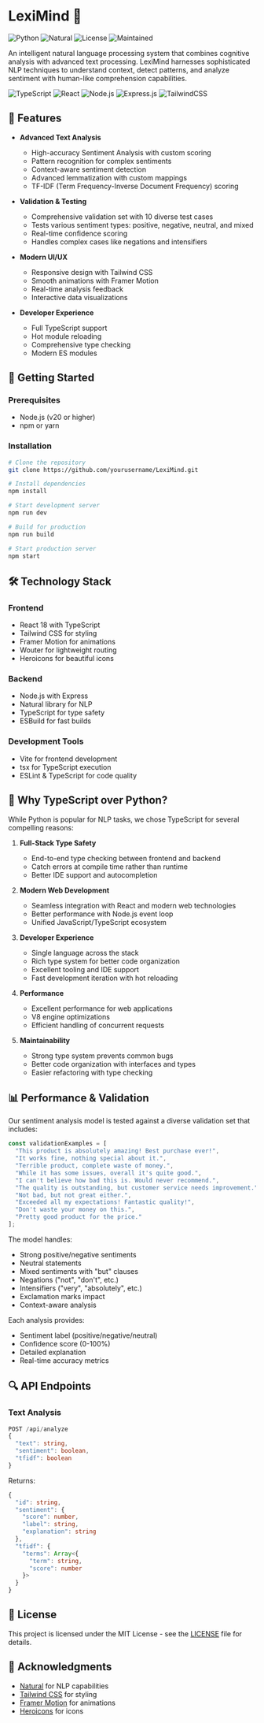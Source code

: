 # LexiMind 🧠

![Python](https://img.shields.io/badge/Node.js-20+-green.svg)
![Natural](https://img.shields.io/badge/Natural-Latest-orange.svg)
![License](https://img.shields.io/badge/License-MIT-yellow.svg)
![Maintained](https://img.shields.io/badge/Maintained%3F-yes-green.svg)

An intelligent natural language processing system that combines cognitive analysis with advanced text processing. LexiMind harnesses sophisticated NLP techniques to understand context, detect patterns, and analyze sentiment with human-like comprehension capabilities.

![TypeScript](https://img.shields.io/badge/TypeScript-007ACC?style=for-the-badge&logo=typescript&logoColor=white)
![React](https://img.shields.io/badge/React-20232A?style=for-the-badge&logo=react&logoColor=61DAFB)
![Node.js](https://img.shields.io/badge/Node.js-43853D?style=for-the-badge&logo=node.js&logoColor=white)
![Express.js](https://img.shields.io/badge/Express.js-404D59?style=for-the-badge)
![TailwindCSS](https://img.shields.io/badge/Tailwind_CSS-38B2AC?style=for-the-badge&logo=tailwind-css&logoColor=white)

## 🌟 Features

- **Advanced Text Analysis**
  - High-accuracy Sentiment Analysis with custom scoring
  - Pattern recognition for complex sentiments
  - Context-aware sentiment detection
  - Advanced lemmatization with custom mappings
  - TF-IDF (Term Frequency-Inverse Document Frequency) scoring

- **Validation & Testing**
  - Comprehensive validation set with 10 diverse test cases
  - Tests various sentiment types: positive, negative, neutral, and mixed
  - Real-time confidence scoring
  - Handles complex cases like negations and intensifiers

- **Modern UI/UX**
  - Responsive design with Tailwind CSS
  - Smooth animations with Framer Motion
  - Real-time analysis feedback
  - Interactive data visualizations

- **Developer Experience**
  - Full TypeScript support
  - Hot module reloading
  - Comprehensive type checking
  - Modern ES modules

## 🚀 Getting Started

### Prerequisites
- Node.js (v20 or higher)
- npm or yarn

### Installation

```bash
# Clone the repository
git clone https://github.com/yourusername/LexiMind.git

# Install dependencies
npm install

# Start development server
npm run dev

# Build for production
npm run build

# Start production server
npm start
```

## 🛠️ Technology Stack

### Frontend
- React 18 with TypeScript
- Tailwind CSS for styling
- Framer Motion for animations
- Wouter for lightweight routing
- Heroicons for beautiful icons

### Backend
- Node.js with Express
- Natural library for NLP
- TypeScript for type safety
- ESBuild for fast builds

### Development Tools
- Vite for frontend development
- tsx for TypeScript execution
- ESLint & TypeScript for code quality

## 🤔 Why TypeScript over Python?

While Python is popular for NLP tasks, we chose TypeScript for several compelling reasons:

1. **Full-Stack Type Safety**
   - End-to-end type checking between frontend and backend
   - Catch errors at compile time rather than runtime
   - Better IDE support and autocompletion

2. **Modern Web Development**
   - Seamless integration with React and modern web technologies
   - Better performance with Node.js event loop
   - Unified JavaScript/TypeScript ecosystem

3. **Developer Experience**
   - Single language across the stack
   - Rich type system for better code organization
   - Excellent tooling and IDE support
   - Fast development iteration with hot reloading

4. **Performance**
   - Excellent performance for web applications
   - V8 engine optimizations
   - Efficient handling of concurrent requests

5. **Maintainability**
   - Strong type system prevents common bugs
   - Better code organization with interfaces and types
   - Easier refactoring with type checking

## 📊 Performance & Validation

Our sentiment analysis model is tested against a diverse validation set that includes:

```typescript
const validationExamples = [
  "This product is absolutely amazing! Best purchase ever!",
  "It works fine, nothing special about it.",
  "Terrible product, complete waste of money.",
  "While it has some issues, overall it's quite good.",
  "I can't believe how bad this is. Would never recommend.",
  "The quality is outstanding, but customer service needs improvement.",
  "Not bad, but not great either.",
  "Exceeded all my expectations! Fantastic quality!",
  "Don't waste your money on this.",
  "Pretty good product for the price."
];
```

The model handles:
- Strong positive/negative sentiments
- Neutral statements
- Mixed sentiments with "but" clauses
- Negations ("not", "don't", etc.)
- Intensifiers ("very", "absolutely", etc.)
- Exclamation marks impact
- Context-aware analysis

Each analysis provides:
- Sentiment label (positive/negative/neutral)
- Confidence score (0-100%)
- Detailed explanation
- Real-time accuracy metrics

## 🔍 API Endpoints

### Text Analysis
```typescript
POST /api/analyze
{
  "text": string,
  "sentiment": boolean,
  "tfidf": boolean
}
```

Returns:
```typescript
{
  "id": string,
  "sentiment": {
    "score": number,
    "label": string,
    "explanation": string
  },
  "tfidf": {
    "terms": Array<{
      "term": string,
      "score": number
    }>
  }
}
```



## 📝 License

This project is licensed under the MIT License - see the [LICENSE](LICENSE) file for details.

## 🙏 Acknowledgments

- [Natural](https://github.com/NaturalNode/natural) for NLP capabilities
- [Tailwind CSS](https://tailwindcss.com) for styling
- [Framer Motion](https://www.framer.com/motion/) for animations
- [Heroicons](https://heroicons.com) for icons 
